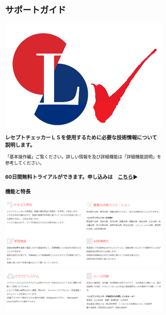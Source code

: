 # サポートガイド

### ![](.gitbook/assets/reseputochekklsrogojpg.jpeg) レセプトチェッカーＬＳを使用するために必要な技術情報について説明します。

「基本操作編」ご覧ください。詳しい情報を及び詳細機能は「詳細機能説明」を参考してください。

### 60日間無料トライアルができます。申し込みは　[こちら](https://receipt-checker.innorules-ai.com/?page_id=7383)▶ 

### 機能と特長

![](.gitbook/assets/8.png)

![](.gitbook/assets/9.png)

## 

#### 

　







